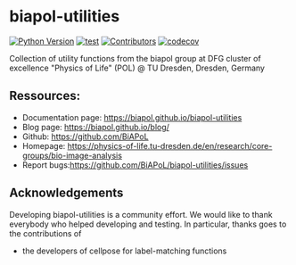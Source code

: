 # biapol-utilities
[![Python Version](https://img.shields.io/pypi/pyversions/biapol-utilities.svg?color=green)](https://python.org)
[![test](https://github.com/BiAPoL/biapol-utilities/actions/workflows/test.yml/badge.svg)](https://github.com/BiAPoL/biapol-utilities/actions/workflows/test.yml)
[![Contributors](https://img.shields.io/github/contributors-anon/BiAPoL/biapol-utilities)](https://github.com/BiAPoL/biapol-utilities/graphs/contributors)
[![codecov](https://codecov.io/gh/BiAPoL/biapol-utilities/branch/master/graph/badge.svg)](https://codecov.io/gh/BiAPoL/biapol-utilities)

Collection of utility functions from the biapol group at DFG cluster of excellence "Physics of Life" (POL) @ TU Dresden, Dresden, Germany

## Ressources:

* Documentation page: https://biapol.github.io/biapol-utilities
* Blog page: https://biapol.github.io/blog/
* Github: https://github.com/BiAPoL
* Homepage: https://physics-of-life.tu-dresden.de/en/research/core-groups/bio-image-analysis
* Report bugs:https://github.com/BiAPoL/biapol-utilities/issues

## Acknowledgements
Developing biapol-utilities is a community effort. We would like to thank everybody who helped developing and testing. In particular, thanks goes to the contributions of 
- the developers of cellpose for label-matching functions
